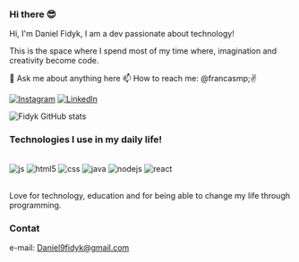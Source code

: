 ### Hi there 😎
Hi, I'm Daniel Fidyk, I am a dev passionate about technology!

This is the space where I spend most of my time where, imagination and creativity become code.

💬 Ask me about anything here
📫 How to reach me: @francasmp;✌️

[![Instagram](https://img.shields.io/badge/Instagram-E4405F?style=for-the-badge&logo=instagram&logoColor=white)](https://www.instagram.com/francasmp/)
[![Linkedln](https://img.shields.io/badge/LinkedIn-0077B5?style=for-the-badge&logo=linkedin&logoColor=white)](https://www.linkedin.com/in/daniel-fidyk-046989218/)

![Fidyk GitHub stats](https://github-readme-stats.vercel.app/api?username=DevFidyk&show_icons=true&theme=dracula)

### Technologies I use in my daily life!

<div style="dislpay: inline_block"><br/>
  <img aling="center" alt="js" src="https://img.shields.io/badge/JavaScript-F7DF1E?style=for-the-badge&logo=javascript&logoColor=black" />
  <img aling="center" alt="html5" src="https://img.shields.io/badge/HTML-239120?style=for-the-badge&logo=html5&logoColor=white" />
  <img aling="center" alt="css" src="https://img.shields.io/badge/CSS3-1572B6?style=for-the-badge&logo=css3&logoColor=white" />
  <img aling="center" alt="java" src="https://img.shields.io/badge/Java-ED8B00?style=for-the-badge&logo=java&logoColor=white" />
  <img aling="center" alt="nodejs" src="https://img.shields.io/badge/Node.js-43853D?style=for-the-badge&logo=node.js&logoColor=white" />
  <img aling="center" alt="react" src="https://img.shields.io/badge/React-20232A?style=for-the-badge&logo=react&logoColor=61DAFB" />
  <div/><br/>
  
  Love for technology, education and for being able to change my life through programming.
  
  ### Contat
  e-mail: Daniel9fidyk@gmail.com
  

